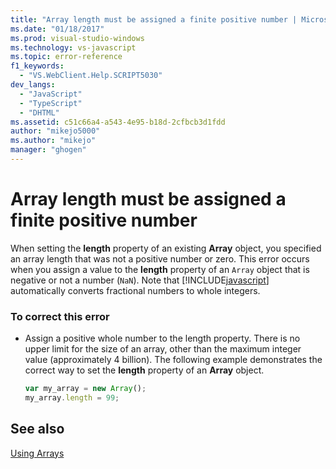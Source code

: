 ```yaml
---
title: "Array length must be assigned a finite positive number | Microsoft Docs"
ms.date: "01/18/2017"
ms.prod: visual-studio-windows
ms.technology: vs-javascript
ms.topic: error-reference
f1_keywords: 
  - "VS.WebClient.Help.SCRIPT5030"
dev_langs: 
  - "JavaScript"
  - "TypeScript"
  - "DHTML"
ms.assetid: c51c66a4-a543-4e95-b18d-2cfbcb3d1fdd
author: "mikejo5000"
ms.author: "mikejo"
manager: "ghogen"
---
```

# Array length must be assigned a finite positive number
When setting the **length** property of an existing **Array** object, you specified an array length that was not a positive number or zero. This error occurs when you assign a value to the **length** property of an `Array` object that is negative or not a number (`NaN`). Note that [!INCLUDE[javascript](../../javascript/includes/javascript-md.md)] automatically converts fractional numbers to whole integers.  
  
### To correct this error  
  
- Assign a positive whole number to the length property. There is no upper limit for the size of an array, other than the maximum integer value (approximately 4 billion). The following example demonstrates the correct way to set the **length** property of an **Array** object.  
  
    ```JavaScript  
    var my_array = new Array();  
    my_array.length = 99;  
    ```  
  
## See also  
 [Using Arrays](../../javascript/advanced/using-arrays-javascript.md)